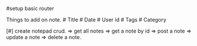 #setup basic router

Things to add on note. # Title # Date # User id # Tags # Category

[#] create notepad crud.
=> get all notes
=> get a note by id
=> post a note
=> update a note
=> delete a note.
